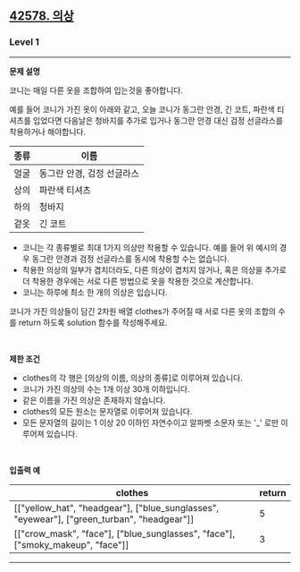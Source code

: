 <h2><a href="https://school.programmers.co.kr/learn/courses/30/lessons/42578">42578. 의상</a></h2>

<h3>Level 1</h3>
<hr><div>

<p><strong>문제 설명</strong></p>
코니는 매일 다른 옷을 조합하여 입는것을 좋아합니다.

예를 들어 코니가 가진 옷이 아래와 같고, 오늘 코니가 동그란 안경, 긴 코트, 파란색 티셔츠를 입었다면 다음날은 청바지를 추가로 입거나 동그란 안경 대신 검정 선글라스를 착용하거나 해야합니다.

| 종류 | 	이름              |
|----|------------------|
| 얼굴 | 	동그란 안경, 검정 선글라스 |
| 상의 | 	파란색 티셔츠         |
| 하의 | 	청바지             |
| 겉옷 | 	긴 코트            |

- 코니는 각 종류별로 최대 1가지 의상만 착용할 수 있습니다. 예를 들어 위 예시의 경우 동그란 안경과 검정 선글라스를 동시에 착용할 수는 없습니다.
- 착용한 의상의 일부가 겹치더라도, 다른 의상이 겹치지 않거나, 혹은 의상을 추가로 더 착용한 경우에는 서로 다른 방법으로 옷을 착용한 것으로 계산합니다.
- 코니는 하루에 최소 한 개의 의상은 입습니다.

코니가 가진 의상들이 담긴 2차원 배열 clothes가 주어질 때 서로 다른 옷의 조합의 수를 return 하도록 solution 함수를 작성해주세요.
<p>&nbsp;</p>

<p><strong>제한 조건</strong></p>

- clothes의 각 행은 [의상의 이름, 의상의 종류]로 이루어져 있습니다.
- 코니가 가진 의상의 수는 1개 이상 30개 이하입니다.
- 같은 이름을 가진 의상은 존재하지 않습니다.
- clothes의 모든 원소는 문자열로 이루어져 있습니다.
- 모든 문자열의 길이는 1 이상 20 이하인 자연수이고 알파벳 소문자 또는 '_' 로만 이루어져 있습니다.

<p>&nbsp;</p>

<p><strong>입출력 예</strong></p>

| clothes                                                                                      | return |
|----------------------------------------------------------------------------------------------|--------|
| [["yellow_hat", "headgear"], ["blue_sunglasses", "eyewear"], ["green_turban", "headgear"]]		 | 5      |
| [["crow_mask", "face"], ["blue_sunglasses", "face"], ["smoky_makeup", "face"]]	              | 3      |

---
